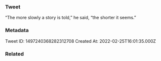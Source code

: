 ### Tweet
“The more slowly a story is told,” he said, “the shorter it seems.”

### Metadata
Tweet ID: 1497240368282312708
Created At: 2022-02-25T16:01:35.000Z

### Related

